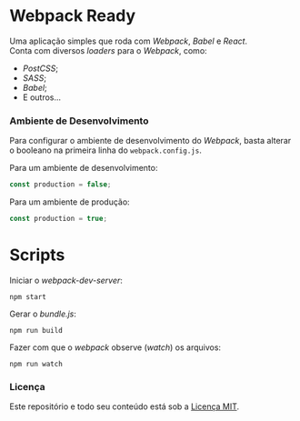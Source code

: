 # Webpack Ready

Uma aplicação simples que roda com _Webpack_, _Babel_ e _React_.  
Conta com diversos _loaders_ para o _Webpack_, como:
* _PostCSS_;
* _SASS_;
* _Babel_;
* E outros...

### Ambiente de Desenvolvimento

Para configurar o ambiente de desenvolvimento do _Webpack_, basta alterar o booleano na primeira linha do `webpack.config.js`.

Para um ambiente de desenvolvimento:
```js
const production = false;
```

Para um ambiente de produção:
```js
const production = true;
```

# Scripts

Iniciar o _webpack-dev-server_:
```shell
npm start
```

Gerar o _bundle.js_:
```shell
npm run build
```

Fazer com que o _webpack_ observe (_watch_) os arquivos:
```shell
npm run watch
```

### Licença

Este repositório e todo seu conteúdo está sob a [Licença MIT](https://github.com/lffg/webpack-ready/blob/master/LICENSE).
